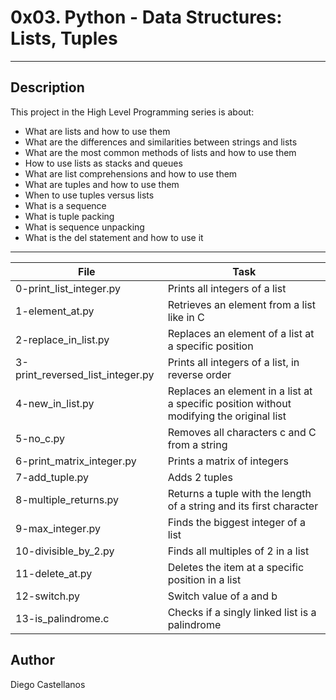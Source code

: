 # 0x03. Python - Data Structures: Lists, Tuples
---
## Description

This project in the High Level Programming series is about:
* What are lists and how to use them
* What are the differences and similarities between strings and lists
* What are the most common methods of lists and how to use them
* How to use lists as stacks and queues
* What are list comprehensions and how to use them
* What are tuples and how to use them
* When to use tuples versus lists
* What is a sequence
* What is tuple packing
* What is sequence unpacking
* What is the del statement and how to use it

---
File|Task
---|---
0-print_list_integer.py | Prints all integers of a list
1-element_at.py | Retrieves an element from a list like in C
2-replace_in_list.py | Replaces an element of a list at a specific position
3-print_reversed_list_integer.py | Prints all integers of a list, in reverse order
4-new_in_list.py | Replaces an element in a list at a specific position without modifying the original list
5-no_c.py | Removes all characters c and C from a string
6-print_matrix_integer.py | Prints a matrix of integers
7-add_tuple.py | Adds 2 tuples
8-multiple_returns.py | Returns a tuple with the length of a string and its first character
9-max_integer.py | Finds the biggest integer of a list
10-divisible_by_2.py | Finds all multiples of 2 in a list
11-delete_at.py | Deletes the item at a specific position in a list
12-switch.py | Switch value of a and b
13-is_palindrome.c | Checks if a singly linked list is a palindrome

## Author
Diego Castellanos
